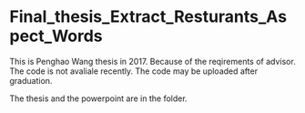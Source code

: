 # Final_thesis_Extract_Resturants_Aspect_Words

This is Penghao Wang thesis in 2017. Because of the reqirements of advisor. The code is not avaliale recently. The code may be uploaded after 
graduation. 

The thesis and the powerpoint are in the folder.
